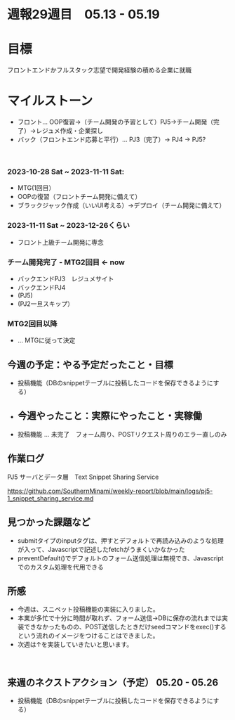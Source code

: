 # 週報29週目　05.13 - 05.19

# 目標
フロントエンドかフルスタック志望で開発経験の積める企業に就職

# マイルストーン
- フロント... OOP復習→（チーム開発の予習として）PJ5→チーム開発（完了）→レジュメ作成・企業探し
- バック（フロントエンド応募と平行）... PJ3（完了）→ PJ4 → PJ5?

<br />

### 2023-10-28 Sat ~ 2023-11-11 Sat:
- MTG(1回目）
- OOPの復習（フロントチーム開発に備えて）
- ブラックジャック作成（いいUI考える）→デプロイ（チーム開発に備えて）


### 2023-11-11 Sat ~ 2023-12-26くらい
- フロント上級チーム開発に専念

### チーム開発完了 - MTG2回目 <- now
- バックエンドPJ3　レジュメサイト
- バックエンドPJ4
- (PJ5)
- (PJ2一旦スキップ）

### MTG2回目以降 
- ... MTGに従って決定

## 今週の予定：やる予定だったこと・目標
- 投稿機能（DBのsnippetテーブルに投稿したコードを保存できるようにする）  
  
- ## 今週やったこと：実際にやったこと・実稼働
- 投稿機能 ... 未完了　フォーム周り、POSTリクエスト周りのエラー直しのみ

## 作業ログ

PJ5 サーバとデータ層　Text Snippet Sharing Service
<br/>

https://github.com/SouthernMinami/weekly-report/blob/main/logs/pj5-1_snippet_sharing_service.md
<br/>


## 見つかった課題など
- submitタイプのinputタグは、押すとデフォルトで再読み込みのような処理が入って、Javascriptで記述したfetchがうまくいかなかった
- preventDefault()でデフォルトのフォーム送信処理は無視でき、Javascriptでのカスタム処理を代用できる

## 所感
- 今週は、スニペット投稿機能の実装に入りました。
- 本業が多忙で十分に時間が取れず、フォーム送信→DBに保存の流れまでは実装できなかったものの、POST送信したときだけseedコマンドをexec()するという流れのイメージをつけることはできました。
- 次週は↑を実装していきたいと思います。

<br/>

## 来週のネクストアクション（予定） 05.20 - 05.26
- 投稿機能（DBのsnippetテーブルに投稿したコードを保存できるようにする）
<br />
